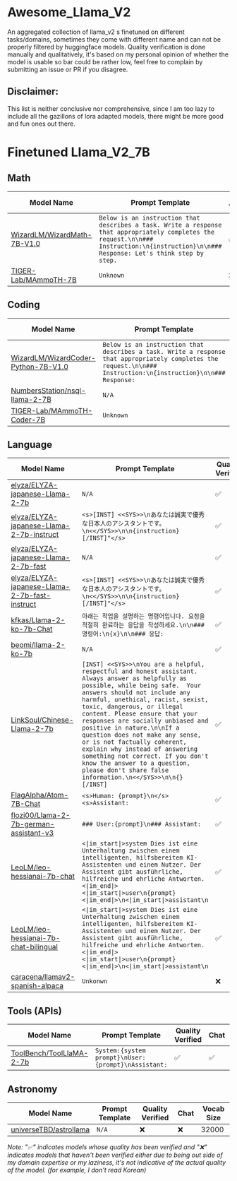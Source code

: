 # Awesome_Llama_V2
An aggregated collection of llama_v2 s finetuned on different tasks/domains, sometimes they come with different name and can not be properly filtered by huggingface models.
Quality verification is done manually and qualitatively, it's based on my personal opinion of whether the model is usable so bar could be rather low, feel free to complain by submitting an issue or PR if you disagree.

## Disclaimer: 
This list is neither conclusive nor comprehensive, since I am too lazy to include all the gazillons of lora adapted models, there might be more good and fun ones out there.

# Finetuned Llama_V2_7B

## Math
| Model Name                  |          Prompt Template            | Quality Verified  | Chat | Vocab Size |
|-----------------------------|-------------------------------------|-------------------|------|------------|
| [WizardLM/WizardMath-7B-V1.0](https://huggingface.co/WizardLM/WizardMath-7B-V1.0) |```Below is an instruction that describes a task. Write a response that appropriately completes the request.\n\n### Instruction:\n{instruction}\n\n### Response: Let's think step by step.``` | ✅ | ✅ | 32001 |
| [TIGER-Lab/MAmmoTH-7B](https://huggingface.co/TIGER-Lab/MAmmoTH-7B) | ```Unknown``` | ❌ | ❌ | 32001 |
## Coding
| Model Name                  |          Prompt Template            | Quality Verified  | Chat | Vocab Size | Language | 
|-----------------------------|-------------------------------------|-------------------|------|------------|----------|
| [WizardLM/WizardCoder-Python-7B-V1.0](https://huggingface.co/WizardLM/WizardCoder-Python-7B-V1.0/tree/main) |```Below is an instruction that describes a task. Write a response that appropriately completes the request.\n\n### Instruction:\n{instruction}\n\n### Response:``` | ✅ | ✅ | 32001 | Python |
| [NumbersStation/nsql-llama-2-7B](https://huggingface.co/NumbersStation/nsql-llama-2-7B) | ```N/A``` | ❌ | ❌ | 32000 | SQL |
| [TIGER-Lab/MAmmoTH-Coder-7B](https://huggingface.co/TIGER-Lab/MAmmoTH-Coder-7B) | ```Unknown``` | ❌ | ❌ | 32017 | General |

                  

## Language
| Model Name                  |          Prompt Template            | Quality Verified  | Chat | Vocab Size | Language | 
|-----------------------------|-------------------------------------|-------------------|------|------------|----------|
| [elyza/ELYZA-japanese-Llama-2-7b](https://huggingface.co/elyza/ELYZA-japanese-Llama-2-7b) | ```N/A ```| ✅ | ❌ | 32000 | Japanese |
| [elyza/ELYZA-japanese-Llama-2-7b-instruct](https://huggingface.co/elyza/ELYZA-japanese-Llama-2-7b-instruct) | ```<s>[INST] <<SYS>>\nあなたは誠実で優秀な日本人のアシスタントです。\n<</SYS>>\n\n{instruction} [/INST]"</s> ```| ✅ | ✅ | 32000 | Japanese |
| [elyza/ELYZA-japanese-Llama-2-7b-fast](https://huggingface.co/elyza/ELYZA-japanese-Llama-2-7b-fast) | ```N/A ```| ✅ | ❌ | 45043 | Japanese |
| [elyza/ELYZA-japanese-Llama-2-7b-fast-instruct](https://huggingface.co/elyza/ELYZA-japanese-Llama-2-7b-fast-instruct) | ```<s>[INST] <<SYS>>\nあなたは誠実で優秀な日本人のアシスタントです。\n<</SYS>>\n\n{instruction} [/INST]"</s> ```| ✅ | ✅ | 45043 | Japanese |
| [kfkas/Llama-2-ko-7b-Chat](https://huggingface.co/kfkas/Llama-2-ko-7b-Chat) | ```아래는 작업을 설명하는 명령어입니다. 요청을 적절히 완료하는 응답을 작성하세요.\n\n### 명령어:\n{x}\n\n### 응답:```| ✅ | ❌ | 46336 | Korean |
| [beomi/llama-2-ko-7b](https://huggingface.co/beomi/llama-2-ko-7b) | ```N/A``` | ✅ | ✅ | 46336 | Korean |
| [LinkSoul/Chinese-Llama-2-7b](https://huggingface.co/LinkSoul/Chinese-Llama-2-7b) | ```[INST] <<SYS>>\nYou are a helpful, respectful and honest assistant. Always answer as helpfully as possible, while being safe.  Your answers should not include any harmful, unethical, racist, sexist, toxic, dangerous, or illegal content. Please ensure that your responses are socially unbiased and positive in nature.\n\nIf a question does not make any sense, or is not factually coherent, explain why instead of answering something not correct. If you don't know the answer to a question, please don't share false information.\n<</SYS>>\n\n{} [/INST]``` | ✅ | ✅ | 32000 | Chinese |
| [FlagAlpha/Atom-7B-Chat](https://huggingface.co/FlagAlpha/Atom-7B-Chat) | ``` <s>Human: {prompt}\n</s><s>Assistant: ```| ✅ | ✅ | 65000 | Chinese |
| [flozi00/Llama-2-7b-german-assistant-v3](https://huggingface.co/flozi00/Llama-2-7b-german-assistant-v3) | ```### User:{prompt}\n### Assistant:``` | ✅ | ✅ | 32000 | German |
| [LeoLM/leo-hessianai-7b-chat](https://huggingface.co/LeoLM/leo-hessianai-7b-chat) | ``` <\|im_start\|>system Dies ist eine Unterhaltung zwischen einem intelligenten, hilfsbereitem KI-Assistenten und einem Nutzer. Der Assistent gibt ausführliche, hilfreiche und ehrliche Antworten.<\|im_end\|> <\|im_start\|>user\n{prompt}<\|im_end\|>\n<\|im_start\|>assistant\n ```| ✅ | ✅ | 32128 | German |
| [LeoLM/leo-hessianai-7b-chat-bilingual](https://huggingface.co/LeoLM/leo-hessianai-7b-chat-bilingual) | ``` <\|im_start\|>system Dies ist eine Unterhaltung zwischen einem intelligenten, hilfsbereitem KI-Assistenten und einem Nutzer. Der Assistent gibt ausführliche, hilfreiche und ehrliche Antworten.<\|im_end\|> <\|im_start\|>user\n{prompt}<\|im_end\|>\n<\|im_start\|>assistant\n ``` | ✅ | ✅ | 32128 | German and English |
| [caracena/llamav2-spanish-alpaca](https://huggingface.co/caracena/llamav2-spanish-alpaca) | ```Unkonwn``` | ❌ | ❌ | 32000 | Spanish |


## Tools (APIs)
| Model Name                     |          Prompt Template            | Quality Verified  |  Chat | Vocab Size | Tool |
|--------------------------------|-------------------------------------|-------------------| ------| ---------- | ------|
| [ToolBench/ToolLlaMA-2-7b](https://huggingface.co/ToolBench/ToolLLaMA-2-7b) | ```System:{system prompt}\nUser:{prompt}\nAssistant:``` | ✅ | ✅ | 32000 | RapidAPI |

## Astronomy
| Model Name                     |          Prompt Template            | Quality Verified  |  Chat | Vocab Size |
|--------------------------------|-------------------------------------|-------------------| ------| ---------- |
| [universeTBD/astrollama](https://huggingface.co/universeTBD/astrollama/tree/main)     |    ```N/A``` | ❌ | ❌ | 32000 |

*Note: "✅" indicates models whose quality has been verified and "❌" indicates models that haven't been verified either due to being out side of my domain expertise or my laziness, it's not indicative of the actual quality of the model. (for example, I don't read Korean)*
